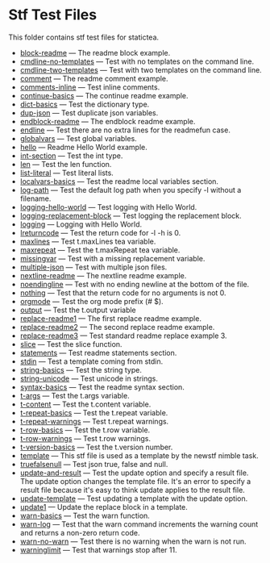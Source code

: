 # Stf Test Files

This folder contains stf test files for statictea.

* [block-readme](../testfiles/block-readme.stf.md) &mdash; The readme block example.
* [cmdline-no-templates](../testfiles/cmdline-no-templates.stf.md) &mdash; Test with no templates on the command line.
* [cmdline-two-templates](../testfiles/cmdline-two-templates.stf.md) &mdash; Test with two templates on the command line.
* [comment](../testfiles/comment.stf.md) &mdash; The readme comment example.
* [comments-inline](../testfiles/comments-inline.stf.md) &mdash; Test inline comments.
* [continue-basics](../testfiles/continue-basics.stf.md) &mdash; The continue readme example.
* [dict-basics](../testfiles/dict-basics.stf.md) &mdash; Test the dictionary type.
* [dup-json](../testfiles/dup-json.stf.md) &mdash; Test duplicate json variables.
* [endblock-readme](../testfiles/endblock-readme.stf.md) &mdash; The endblock readme example.
* [endline](../testfiles/endline.stf.md) &mdash; Test there are no extra lines for the readmefun case.
* [globalvars](../testfiles/globalvars.stf.md) &mdash; Test global variables.
* [hello](../testfiles/hello.stf.md) &mdash; Readme Hello World example.
* [int-section](../testfiles/int-section.stf.md) &mdash; Test the int type.
* [len](../testfiles/len.stf.md) &mdash; Test the len function.
* [list-literal](../testfiles/list-literal.stf.md) &mdash; Test literal lists.
* [localvars-basics](../testfiles/localvars-basics.stf.md) &mdash; Test the readme local variables section.
* [log-path](../testfiles/log-path.stf.md) &mdash; Test the default log path when you specify -l without a filename.
* [logging-hello-world](../testfiles/logging-hello-world.stf.md) &mdash; Test logging with Hello World.
* [logging-replacement-block](../testfiles/logging-replacement-block.stf.md) &mdash; Test logging the replacement block.
* [logging](../testfiles/logging.stf.md) &mdash; Logging with Hello World.
* [lreturncode](../testfiles/lreturncode.stf.md) &mdash; Test the return code for -l -h is 0.
* [maxlines](../testfiles/maxlines.stf.md) &mdash; Test t.maxLines tea variable.
* [maxrepeat](../testfiles/maxrepeat.stf.md) &mdash; Test the t.maxRepeat tea variable.
* [missingvar](../testfiles/missingvar.stf.md) &mdash; Test with a missing replacement variable.
* [multiple-json](../testfiles/multiple-json.stf.md) &mdash; Test with multiple json files.
* [nextline-readme](../testfiles/nextline-readme.stf.md) &mdash; The nextline readme example.
* [noendingline](../testfiles/noendingline.stf.md) &mdash; Test with no ending newline at the bottom of the file.
* [nothing](../testfiles/nothing.stf.md) &mdash; Test that the return code for no arguments is not 0.
* [orgmode](../testfiles/orgmode.stf.md) &mdash; Test the org mode prefix (# $).
* [output](../testfiles/output.stf.md) &mdash; Test the t.output variable
* [replace-readme1](../testfiles/replace-readme1.stf.md) &mdash; The first replace readme example.
* [replace-readme2](../testfiles/replace-readme2.stf.md) &mdash; The second replace readme example.
* [replace-readme3](../testfiles/replace-readme3.stf.md) &mdash; Test standard readme replace example 3.
* [slice](../testfiles/slice.stf.md) &mdash; Test the slice function.
* [statements](../testfiles/statements.stf.md) &mdash; Test readme statements section.
* [stdin](../testfiles/stdin.stf.md) &mdash; Test a template coming from stdin.
* [string-basics](../testfiles/string-basics.stf.md) &mdash; Test the string type.
* [string-unicode](../testfiles/string-unicode.stf.md) &mdash; Test unicode in strings.
* [syntax-basics](../testfiles/syntax-basics.stf.md) &mdash; Test the readme syntax section.
* [t-args](../testfiles/t-args.stf.md) &mdash; Test the t.args variable.
* [t-content](../testfiles/t-content.stf.md) &mdash; Test the t.content variable.
* [t-repeat-basics](../testfiles/t-repeat-basics.stf.md) &mdash; Test the t.repeat variable.
* [t-repeat-warnings](../testfiles/t-repeat-warnings.stf.md) &mdash; Test t.repeat warnings.
* [t-row-basics](../testfiles/t-row-basics.stf.md) &mdash; Test the t.row variable.
* [t-row-warnings](../testfiles/t-row-warnings.stf.md) &mdash; Test t.row warnings.
* [t-version-basics](../testfiles/t-version-basics.stf.md) &mdash; Test the t.version number.
* [template](../testfiles/template.stf.md) &mdash; This stf file is used as a template by the newstf nimble task.
* [truefalsenull](../testfiles/truefalsenull.stf.md) &mdash; Test json true, false and null.
* [update-and-result](../testfiles/update-and-result.stf.md) &mdash; Test the update option and specify a result file. The update option
changes the template file. It's an error to specify a result file
because it's easy to think update applies to the result file.
* [update-template](../testfiles/update-template.stf.md) &mdash; Test updating a template with the update option.
* [update1](../testfiles/update1.stf.md) &mdash; Update the replace block in a template.
* [warn-basics](../testfiles/warn-basics.stf.md) &mdash; Test the warn function.
* [warn-log](../testfiles/warn-log.stf.md) &mdash; Test that the warn command increments the warning count and returns a
non-zero return code.
* [warn-no-warn](../testfiles/warn-no-warn.stf.md) &mdash; Test there is no warning when the warn is not run.
* [warninglimit](../testfiles/warninglimit.stf.md) &mdash; Test that warnings stop after 11.

